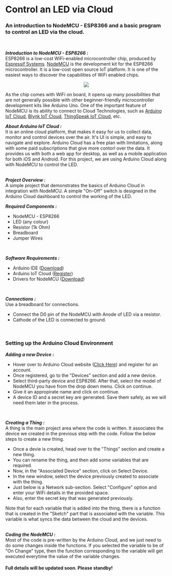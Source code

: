 # Control an LED via Cloud
### An introduction to NodeMCU - ESP8366 and a basic program to control an LED via the cloud.  
<br/>

***Introduction to NodeMCU - ESP8266 :***  
ESP8266 is a low-cost WiFi-enabled microcontroller chip, produced by [Espressif Systems](https://www.espressif.com/en). [NodeMCU](https://www.nodemcu.com/index_en.html) is the development kit for the ESP8266 microcontroller. It is a low-cost open source IoT platform. It is one of the easiest ways to discover the capabilities of WiFi enabled chips. 

<p align="center">
  <kbd>
    <img src="https://user-images.githubusercontent.com/77038120/174355234-1163a826-3dce-46cc-9bbf-b0d49f26d100.png">
  </kbd>
</p>

As the chip comes with WiFi on board, it opens up many possibilities that are not generally possible with other beginner-friendly microcontroller development kits like Arduino Uno. One of the important feature of NodeMCU is its ability to connect to Cloud Technologies, such as [Arduino IoT Cloud](https://cloud.arduino.cc), [Blynk IoT Cloud](https://blynk.io/), [ThingSpeak IoT Cloud](https://thingspeak.com/), etc.

***About Arduino IoT Cloud :***  
It is an online cloud platform, that makes it easy for us to collect data, monitor and control devices over the air. It's UI is simple, and easy to navigate and explore. Arduino Cloud has a free plan with limitations, along with some paid subscriptions that give more contorl over the data. It provides us with both a web app for desktop, as well as a mobile application for both iOS and Android. For this project, we are using Arduino Cloud along with NodeMCU to control the LED.  
<br/>

***Project Overview :***  
A simple project that demonstrates the basics of Arduino Cloud in integration with NodeMCU. A simple "On-Off" switch is designed in the Arduino Cloud dashboard to control the working of the LED.  

***Required Components :***  
- NodeMCU - ESP8266
- LED (any colour)
- Resistor (1k Ohm)
- Breadboard
- Jumper Wires
<br/>  

***Software Requirements :***
- Arduino IDE ([Download](https://www.arduino.cc/en/software))
- Arduino IoT Cloud ([Register](https://cloud.arduino.cc))
- Drivers for NodeMCU ([Download](https://github.com/nodemcu/nodemcu-devkit/tree/master/Drivers))
<br/>  

***Connections :***  
Use a breadboard for connections.
- Connect the D0 pin of the NodeMCU with Anode of LED via a resistor.
- Cathode of the LED is connected to ground.
<br/>

### Setting up the Arduino Cloud Environment  
***Adding a new Device :***
- Hover over to Arduino Cloud website ([Click Here](https://cloud.arduino.cc)) and register for an account.
- Once registered, go to the "Devices" section and add a new device.
- Select third-party device and ESP8266. After that, select the model of NodeMCU you have from the drop down menu. Click on continue.
- Give it an appropirate name and click on continue. 
- A device ID and a secret key are generated. Save them safely, as we will need them later in the process.
<br/>

***Creating a Thing :***  
A thing is the main project area where the code is written. It associates the device we created in the previous step with the code. Follow the below steps to create a new thing.  
- Once a devie is created, head over to the "Things" section and create a new thing.
- You can rename the thing, and then add some variables that are required. 
- Now, in the "Associated Device" section, click on Select Device.
- In the new window, select the device previously created to associate with the thing.
- Just below is a Network sub-section. Select "Configure" option and enter your WiFi details in the provided space.
- Also, enter the secret key that was generated previously. 

Note that for each variable that is added into the thing, there is a function that is created in the "Sketch" part that is associated with the variable. This variable is what syncs the data between the cloud and the devices.  
<br/>

***Coding the NodeMCU :***  
Most of the code is pre-written by the Arduino Cloud, and we just need to do some changes inside the functions. If you selected the variable to be of "On Change" type, then the function corresponding to the variable will get executed everytime the value of the variable changes.

#### Full details will be updated soon. Please standby!
